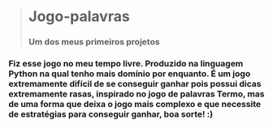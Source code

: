 > # Jogo-palavras
> ### Um dos meus primeiros projetos 
### Fiz esse jogo no meu tempo livre. Produzido na linguagem Python na qual tenho mais domínio por enquanto. É um jogo extremamente difícil de se conseguir ganhar pois possui dicas extremamente rasas, inspirado no jogo de palavras Termo, mas de uma forma que deixa o jogo mais complexo e que necessite de estratégias para conseguir ganhar, boa sorte! :)

